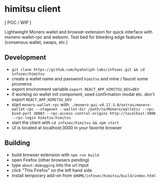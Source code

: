 # himitsu client

[ POC / WIP ]

Lightweight Monero wallet and browser extension for quick interface with
monero-wallet-rpc and webxmr. 
Test bed for bleeding edge features (consensus wallet, swaps, etc.)

## Development

* `git clone https://github.com/hyahatiph-labs/infosec.git && cd infosec/himitsu`
* create a wallet name and password `himitsu` and mine / faucet some piconeros
* export environment variable `export REACT_APP_HIMITSU_DEV=DEV`
* if working on wallet init component, seed confirmation modal etc. don't export `REACT_APP_HIMITSU_DEV`
* start `monero-wallet-rpc` with: `./monero-gui-v0.17.3.0/extras/monero-wallet-rpc --stagenet --wallet-dir /path/to/Monero/wallets/ --rpc-bind-port 38083 --rpc-access-control-origins http://localhost:3000 --rpc-login himitsu:himitsu`
* start the client with `cd infosec/himitsu && npm start`
* UI is located at localhost:3000 in your favorite browser

## Building

* build browser extension with `npm run build`
* open Firefox (other browsers pending)
* type `about:debugging` into the url input
* click "This Firefox" on the left hand side
* Install temporary add-on from `$HOME/infosec/himitsu/build/index.html`
